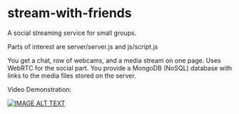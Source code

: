 # stream-with-friends
A social streaming service for small groups.

Parts of interest are server/server.js and js/script.js

You get a chat, row of webcams, and a media stream on one page. Uses WebRTC for the social part. 
You provide a MongoDB (NoSQL) database with links to the media files stored on the server.

Video Demonstration:

[![IMAGE ALT TEXT](http://img.youtube.com/vi/fTXHcI5IHhE/0.jpg)](https://www.youtube.com/watch?v=fTXHcI5IHhE "Stream With Friends Demonstation")
